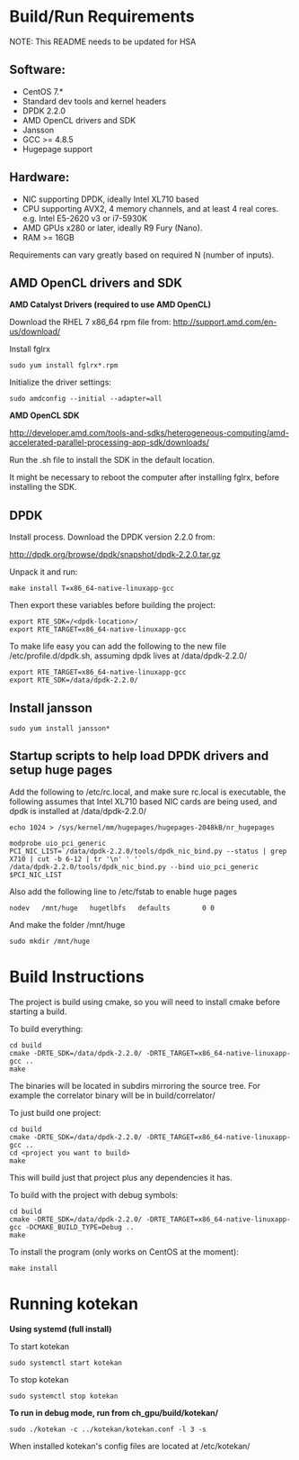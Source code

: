 # Build/Run Requirements

NOTE: This README needs to be updated for HSA

## Software:

* CentOS 7.*
* Standard dev tools and kernel headers
* DPDK 2.2.0
* AMD OpenCL drivers and SDK
* Jansson
* GCC >= 4.8.5
* Hugepage support

## Hardware:

* NIC supporting DPDK, ideally Intel XL710 based
* CPU supporting AVX2, 4 memory channels, and at least 4 real cores. e.g. Intel E5-2620 v3 or i7-5930K
* AMD GPUs x280 or later, ideally R9 Fury (Nano).
* RAM >= 16GB

Requirements can vary greatly based on required N (number of inputs).

## AMD OpenCL drivers and SDK

**AMD Catalyst Drivers (required to use AMD OpenCL)**

Download the RHEL 7 x86_64 rpm file from: http://support.amd.com/en-us/download/

Install fglrx

	sudo yum install fglrx*.rpm

Initialize the driver settings:

	sudo amdconfig --initial --adapter=all

**AMD OpenCL SDK**

http://developer.amd.com/tools-and-sdks/heterogeneous-computing/amd-accelerated-parallel-processing-app-sdk/downloads/

Run the .sh file to install the SDK in the default location.

It might be necessary to reboot the computer after installing fglrx, before installing the SDK.

## DPDK

Install process.  Download the DPDK version 2.2.0 from:

http://dpdk.org/browse/dpdk/snapshot/dpdk-2.2.0.tar.gz

Unpack it and run:

    make install T=x86_64-native-linuxapp-gcc

Then export these variables before building the project:

    export RTE_SDK=/<dpdk-location>/
    export RTE_TARGET=x86_64-native-linuxapp-gcc

To make life easy you can add the following to the new file /etc/profile.d/dpdk.sh,
assuming dpdk lives at /data/dpdk-2.2.0/

    export RTE_TARGET=x86_64-native-linuxapp-gcc
    export RTE_SDK=/data/dpdk-2.2.0/

## Install jansson

    sudo yum install jansson*

## Startup scripts to help load DPDK drivers and setup huge pages

Add the following to /etc/rc.local, and make sure rc.local is executable, the following assumes
that Intel XL710 based NIC cards are being used, and dpdk is installed at /data/dpdk-2.2.0/

    echo 1024 > /sys/kernel/mm/hugepages/hugepages-2048kB/nr_hugepages

    modprobe uio_pci_generic
    PCI_NIC_LIST=`/data/dpdk-2.2.0/tools/dpdk_nic_bind.py --status | grep X710 | cut -b 6-12 | tr '\n' ' '`
    /data/dpdk-2.2.0/tools/dpdk_nic_bind.py --bind uio_pci_generic $PCI_NIC_LIST

Also add the following line to /etc/fstab to enable huge pages

    nodev   /mnt/huge   hugetlbfs   defaults        0 0

And make the folder /mnt/huge

    sudo mkdir /mnt/huge

# Build Instructions

The project is build using cmake, so you will need to install cmake
before starting a build.

To build everything:

	cd build
	cmake -DRTE_SDK=/data/dpdk-2.2.0/ -DRTE_TARGET=x86_64-native-linuxapp-gcc ..
	make

The binaries will be located in subdirs mirroring the source tree.
For example the correlator binary will be in build/correlator/

To just build one project:

	cd build
	cmake -DRTE_SDK=/data/dpdk-2.2.0/ -DRTE_TARGET=x86_64-native-linuxapp-gcc ..
	cd <project you want to build>
	make

This will build just that project plus any dependencies it has.

To build with the project with debug symbols:

	cd build
	cmake -DRTE_SDK=/data/dpdk-2.2.0/ -DRTE_TARGET=x86_64-native-linuxapp-gcc -DCMAKE_BUILD_TYPE=Debug ..
	make

To install the program (only works on CentOS at the moment):

	make install

# Running kotekan

**Using systemd (full install)**

To start kotekan

    sudo systemctl start kotekan

To stop kotekan

    sudo systemctl stop kotekan

**To run in debug mode, run from ch_gpu/build/kotekan/**

    sudo ./kotekan -c ../kotekan/kotekan.conf -l 3 -s

When installed kotekan's config files are located at /etc/kotekan/
